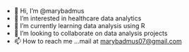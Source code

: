 - 👋 Hi, I’m @marybadmus
- 👀 I’m interested in healthcare data analytics
- 🌱 I’m currently learning data analysis using R
- 💞️ I’m looking to collaborate on data analysis projects
- 📫 How to reach me ...mail at marybadmus07@gmail.com

<!---
marybadmus/marybadmus is a ✨ special ✨ repository because its `README.md` (this file) appears on your GitHub profile.
You can click the Preview link to take a look at your changes.
--->
